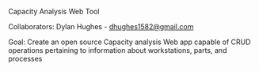 Capacity Analysis Web Tool

Collaborators:
Dylan Hughes - dhughes1582@gmail.com

Goal:
Create an open source Capacity analysis Web app capable of CRUD operations pertaining to information about workstations, parts, and processes
